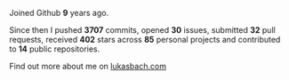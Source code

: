 Joined Github **9** years ago.

Since then I pushed **3707** commits, opened **30** issues, submitted **32** pull requests, received **402** stars across **85** personal projects and contributed to **14** public repositories.

Find out more about me on [lukasbach.com](https://lukasbach.com)
